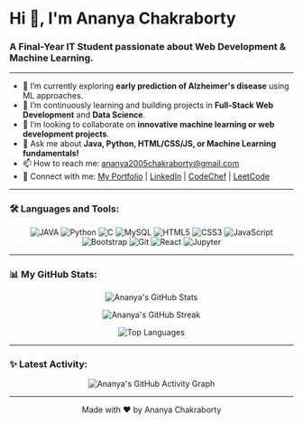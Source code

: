 # Hi 👋, I'm Ananya Chakraborty

### A Final-Year IT Student passionate about Web Development & Machine Learning.

---

- 🔭 I’m currently exploring **early prediction of Alzheimer's disease** using ML approaches.
- 🌱 I’m continuously learning and building projects in **Full-Stack Web Development** and **Data Science**.
- 👯 I’m looking to collaborate on **innovative machine learning or web development projects**.
- 💬 Ask me about **Java, Python, HTML/CSS/JS, or Machine Learning fundamentals!**
- 📫 How to reach me: [ananya2005chakraborty@gmail.com](mailto:ananya2005chakraborty@gmail.com)
- 🔗 Connect with me: [My Portfolio](https://ananyahacks.github.io/) | [LinkedIn](https://www.linkedin.com/in/ananya-chakraborty-579a2a209) | [CodeChef](https://www.codechef.com/users/anaxyas) | [LeetCode](https://leetcode.com/u/anaxyas/)

---



<!-- You can use icons from sites like shields.io or devicon.dev -->
### 🛠️ Languages and Tools:

<!-- These badges automatically include the official logos (pictures) of the technologies. -->
<p align="center">
  <img src="https://img.shields.io/badge/Java-007396?style=for-the-badge&logo=openjdk&logoColor=pink" alt="JAVA" />
  <img src="https://img.shields.io/badge/Python-3776AB?style=for-the-badge&logo=python&logoColor=white" alt="Python" />
  <img src="https://img.shields.io/badge/C-A8B9CC?style=for-the-badge&logo=c&logoColor=white" alt="C" />
  <img src="https://img.shields.io/badge/MySQL-4479A1?style=for-the-badge&logo=mysql&logoColor=white" alt="MySQL" />
  <img src="https://img.shields.io/badge/HTML5-E34F26?style=for-the-badge&logo=html5&logoColor=white" alt="HTML5" />
  <img src="https://img.shields.io/badge/CSS3-1572B6?style=for-the-badge&logo=css3&logoColor=white" alt="CSS3" />
  <img src="https://img.shields.io/badge/JavaScript-F7DF1E?style=for-the-badge&logo=javascript&logoColor=black" alt="JavaScript" />
  <img src="https://img.shields.io/badge/Bootstrap-7952B3?style=for-the-badge&logo=bootstrap&logoColor=white" alt="Bootstrap" />
  <img src="https://img.shields.io/badge/Git-F05032?style=for-the-badge&logo=git&logoColor=white" alt="Git" />
  <img src="https://img.shields.io/badge/React-61DAFB?style=for-the-badge&logo=react&logoColor=black" alt="React" />
  <img src="https://img.shields.io/badge/Jupyter-F37626?style=for-the-badge&logo=jupyter&logoColor=white" alt="Jupyter" />
</p>

---

### 📊 My GitHub Stats:

<p align="center">
  <!-- GitHub Stats Card -->
  <img src="https://github-readme-stats.vercel.app/api?username=ananyahacks&show_icons=true&theme=dark&include_all_commits=true&count_private=true" alt="Ananya's GitHub Stats" />
</p>

<p align="center">
  <!-- GitHub Streak Stats Card (Corrected URL and embedding) -->
  <img src="https://github-readme-streak-stats.herokuapp.com/?user=ananyahacks&theme=dark&hide_border=true" alt="Ananya's GitHub Streak" />
</p>

<p align="center">
  <!-- Most Used Languages Card -->
  <img src="https://github-readme-stats.vercel.app/api/top-langs/?username=ananyahacks&layout=compact&theme=dark&hide_title=true" alt="Top Languages" />
</p>

---
### ✨ Latest Activity:

<!-- GitHub Activity Graph - From https://github.com/ashishdotme/github-readme-activity-graph -->
<!-- You might need to set up a personal access token for this one if it doesn't work directly -->
<p align="center">
  <img src="https://github-readme-activity-graph.vercel.app/graph?username=ananyahacks&theme=dark&hide_border=true" alt="Ananya's GitHub Activity Graph" />
</p>

---

<p align="center">
  Made with ❤️ by Ananya Chakraborty
</p>
